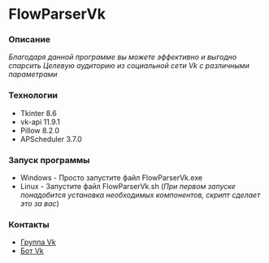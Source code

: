 # FlowParserVk

### Описание
_Благодаря данной программе вы можете эффективно и выгодно спарсить Целевую аудиторию из социальной сети Vk с различными параметрами_

### Технологии
- Tkinter 8.6
- vk-api 11.9.1
- Pillow 8.2.0
- APScheduler 3.7.0

### Запуск программы
- Windows - Просто запустите файл FlowParserVk.exe
- Linux - Запустите файл FlowParserVk.sh (_При первом запуске понадобится установка необходимых компонентов, скрипт сделает это за вас_)

### Контакты
- [Группа Vk](https://vk.com/flow_parser_vk)
- [Бот Vk](https://vk.com/im?sel=-203683544) 